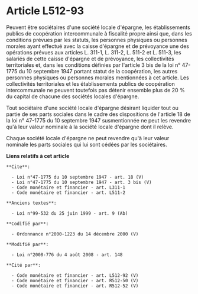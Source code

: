 # Article L512-93

Peuvent être sociétaires d'une société locale d'épargne, les établissements publics de coopération intercommunale à fiscalité
propre ainsi que, dans les conditions prévues par les statuts, les personnes physiques ou personnes morales ayant effectué
avec la caisse d'épargne et de prévoyance une des opérations prévues aux articles L. 311-1, L. 311-2, L. 511-2 et L. 511-3,
les salariés de cette caisse d'épargne et de prévoyance, les collectivités territoriales et, dans les conditions définies par
l'article 3 bis de la loi n° 47-1775 du 10 septembre 1947 portant statut de la coopération, les autres personnes physiques ou
personnes morales mentionnées à cet article. Les collectivités territoriales et les établissements publics de coopération
intercommunale ne peuvent toutefois pas détenir ensemble plus de 20 % du capital de chacune des sociétés locales d'épargne. 

Tout sociétaire d'une société locale d'épargne désirant liquider tout ou partie de ses parts sociales dans le cadre des
dispositions de l'article 18 de la loi n° 47-1775 du 10 septembre 1947 susmentionnée ne peut les revendre qu'à leur valeur
nominale à la société locale d'épargne dont il relève. 

Chaque société locale d'épargne ne peut revendre qu'à leur valeur nominale les parts sociales qui lui sont cédées par les
sociétaires.

**Liens relatifs à cet article**

	**Cite**:

	  - Loi n°47-1775 du 10 septembre 1947 - art. 18 (V)
	  - Loi n°47-1775 du 10 septembre 1947 - art. 3 bis (V)
	  - Code monétaire et financier - art. L311-1
	  - Code monétaire et financier - art. L511-2

	**Anciens textes**:

	  - Loi n°99-532 du 25 juin 1999 - art. 9 (Ab)

	**Codifié par**:

	  - Ordonnance n°2000-1223 du 14 décembre 2000 (V)

	**Modifié par**:

	  - Loi n°2008-776 du 4 août 2008 - art. 148

	**Cité par**:

	  - Code monétaire et financier - art. L512-92 (V)
	  - Code monétaire et financier - art. R512-50 (V)
	  - Code monétaire et financier - art. R512-52 (V)
